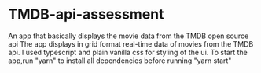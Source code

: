 # TMDB-api-assessment
An app that basically displays the movie data from the TMDB open source api
The app displays in grid format real-time data of movies from the TMDB api.
I used typescript and plain vanilla css for styling of the ui.
To start the app,run "yarn" to install all dependencies before running "yarn start"
